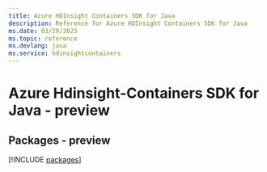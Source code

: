 ```yaml
---
title: Azure HDInsight Containers SDK for Java
description: Reference for Azure HDInsight Containers SDK for Java
ms.date: 03/29/2025
ms.topic: reference
ms.devlang: java
ms.service: hdinsightcontainers
---
```

# Azure Hdinsight-Containers SDK for Java - preview
## Packages - preview
[!INCLUDE [packages](hdinsight-containers-index.md)]
